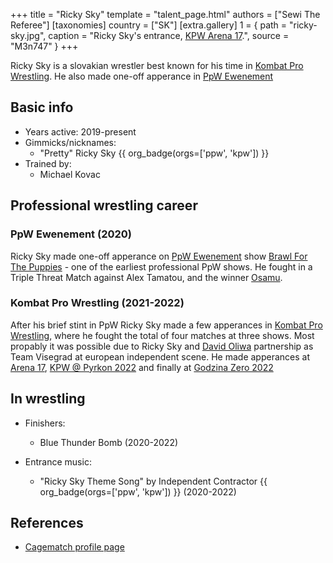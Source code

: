 +++
title = "Ricky Sky"
template = "talent_page.html"
authors = ["Sewi The Referee"]
[taxonomies]
country = ["SK"]
[extra.gallery]
1 = { path = "ricky-sky.jpg", caption = "Ricky Sky's entrance, [KPW Arena 17](@/e/kpw/2021-08-21-kpw-arena-17-odrodzenie.md).", source = "M3n747" }
+++

Ricky Sky is a slovakian wrestler best known for his time in [Kombat Pro Wrestling](@/o/kpw.md). He also made one-off apperance in [PpW Ewenement](@/o/ppw.md)

## Basic info 

* Years active: 2019-present
* Gimmicks/nicknames:
  - "Pretty" Ricky Sky {{ org_badge(orgs=['ppw', 'kpw']) }}
* Trained by:
  - Michael Kovac
 
## Professional wrestling career 

### PpW Ewenement (2020)

Ricky Sky made one-off apperance on [PpW Ewenement](@/o/ppw.md) show [Brawl For The Puppies](@/e/ppw/2020-02-15-ppw-brawl-for-the-puppies.md) - one of the earliest professional PpW shows. He fought in a Triple Threat Match against Alex Tamatou, and the winner [Osamu](@/w/osamu.md).

### Kombat Pro Wrestling (2021-2022)

After his brief stint in PpW Ricky Sky made a few apperances in [Kombat Pro Wrestling](@/o/kpw.md), where he fought the total of four matches at three shows. Most propably it was possible due to Ricky Sky and [David Oliwa](@/w/david-oliwa.md) partnership as Team Visegrad at european independent scene. He made apperances at [Arena 17](@/e/kpw/2021-08-21-kpw-arena-17-odrodzenie.md), [KPW @ Pyrkon 2022](@/e/kpw/2022-06-18-kpw-pyrkon-2022.md) and finally at [Godzina Zero 2022](@/e/kpw/2022-09-17-kpw-godzina-zero-2022.md)

## In wrestling

* Finishers:
  - Blue Thunder Bomb (2020-2022)

* Entrance music:
  - "Ricky Sky Theme Song" by Independent Contractor
    {{ org_badge(orgs=['ppw', 'kpw']) }} (2020-2022) <br>

## References

* [Cagematch profile page](https://www.cagematch.net/?id=2&nr=24379)
